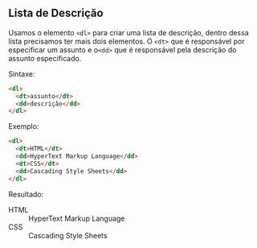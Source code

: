 ## Lista de Descrição

Usamos o elemento `<dl>` para criar uma lista de descrição, dentro dessa lista precisamos ter mais dois elementos. O  `<dt>` que é responsável por especificar um assunto e o`<dd>` que é responsável pela descrição do assunto especificado.

Sintaxe:

```html
<dl>
  <dt>assunto</dt>
  <dd>descrição</dd>
</dl>
```

Exemplo:
```html
<dl>
  <dt>HTML</dt>
  <dd>HyperText Markup Language</dd>
  <dt>CSS</dt>
  <dd>Cascading Style Sheets</dd>
</dl>
```

Resultado:

<dl>
  <dt>HTML</dt>
  <dd>HyperText Markup Language</dd>
  <dt>CSS</dt>
  <dd>Cascading Style Sheets</dd>
</dl>
